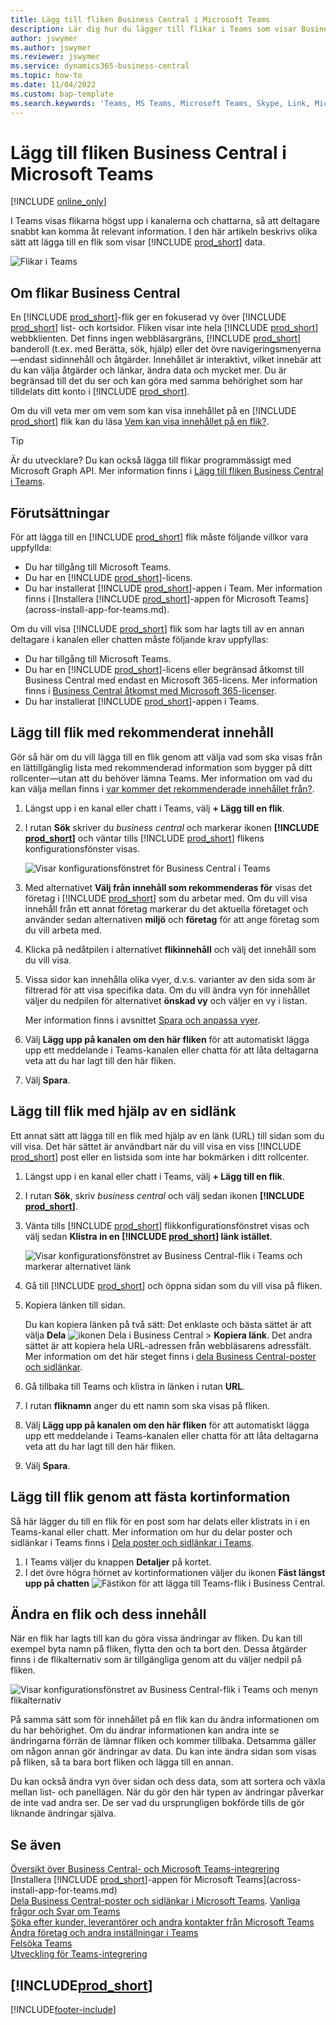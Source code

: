 ```yaml
---
title: Lägg till fliken Business Central i Microsoft Teams
description: Lär dig hur du lägger till flikar i Teams som visar Business Central-sidor.
author: jswymer
ms.author: jswymer
ms.reviewer: jswymer
ms.service: dynamics365-business-central
ms.topic: how-to
ms.date: 11/04/2022
ms.custom: bap-template
ms.search.keywords: 'Teams, MS Teams, Microsoft Teams, Skype, Link, Microsoft 365, collaborate, collaboration, teamwork, share records, tab'
---
```


# <a name="add-business-central-tab-in-microsoft-teams"></a><a name="add-business-central-tab-in-microsoft-teams"></a><a name="add-business-central-tab-in-microsoft-teams"></a>Lägg till fliken Business Central i Microsoft Teams

[!INCLUDE [online_only](includes/online_only.md)]

I Teams visas flikarna högst upp i kanalerna och chattarna, så att deltagare snabbt kan komma åt relevant information. I den här artikeln beskrivs olika sätt att lägga till en flik som visar [!INCLUDE [prod_short](includes/prod_short.md)] data.

![Flikar i Teams](media/teams-tabs-border.png)

## <a name="about-business-central-tabs"></a><a name="about-business-central-tabs"></a><a name="about-business-central-tabs"></a>Om flikar Business Central

En [!INCLUDE [prod_short](includes/prod_short.md)]-flik ger en fokuserad vy över [!INCLUDE [prod_short](includes/prod_short.md)] list- och kortsidor. Fliken visar inte hela [!INCLUDE [prod_short](includes/prod_short.md)] webbklienten. Det finns ingen webbläsargräns, [!INCLUDE [prod_short](includes/prod_short.md)] banderoll (t.ex. med Berätta, sök, hjälp) eller det övre navigeringsmenyerna&mdash;endast sidinnehåll och åtgärder. Innehållet är interaktivt, vilket innebär att du kan välja åtgärder och länkar, ändra data och mycket mer. Du är begränsad till det du ser och kan göra med samma behörighet som har tilldelats ditt konto i [!INCLUDE [prod_short](includes/prod_short.md)].

Om du vill veta mer om vem som kan visa innehållet på en [!INCLUDE [prod_short](includes/prod_short.md)] flik kan du läsa [Vem kan visa innehållet på en flik?](/dynamics365/business-central/teams-faq?tabs=tabs#who-can-view).

> [!TIP]
> Är du utvecklare? Du kan också lägga till flikar programmässigt med Microsoft Graph API. Mer information finns i [Lägg till fliken Business Central i Teams](/dynamics365/business-central/dev-itpro/developer/devenv-develop-for-teams-tabs).  

## <a name="prerequisites"></a><a name="prerequisites"></a><a name="prerequisites"></a>Förutsättningar

För att lägga till en [!INCLUDE [prod_short](includes/prod_short.md)] flik måste följande villkor vara uppfyllda:

- Du har tillgång till Microsoft Teams.
- Du har en [!INCLUDE [prod_short](includes/prod_short.md)]-licens.
- Du har installerat [!INCLUDE [prod_short](includes/prod_short.md)]-appen i Team. Mer information finns i [Installera [!INCLUDE [prod_short](includes/prod_short.md)]-appen för Microsoft Teams](across-install-app-for-teams.md).

Om du vill visa [!INCLUDE [prod_short](includes/prod_short.md)] flik som har lagts till av en annan deltagare i kanalen eller chatten måste följande krav uppfyllas:

- Du har tillgång till Microsoft Teams.
- Du har en [!INCLUDE [prod_short](includes/prod_short.md)]-licens eller begränsad åtkomst till Business Central med endast en Microsoft 365-licens. Mer information finns i [Business Central åtkomst med Microsoft 365-licenser](admin-access-with-m365-license.md).
- Du har installerat [!INCLUDE [prod_short](includes/prod_short.md)]-appen i Teams.

## <a name="add-tab-using-recommended-content"></a><a name="add-tab-using-recommended-content"></a><a name="add-tab-using-recommended-content"></a>Lägg till flik med rekommenderat innehåll

Gör så här om du vill lägga till en flik genom att välja vad som ska visas från en lättillgänglig lista med rekommenderad information som bygger på ditt rollcenter&mdash;utan att du behöver lämna Teams. Mer information om vad du kan välja mellan finns i [var kommer det rekommenderade innehållet från?](/dynamics365/business-central/teams-faq?tabs=tabs#where-does-the-recommended-content-come-from).

1. Längst upp i en kanal eller chatt i Teams, välj **+ Lägg till en flik**.
2. I rutan **Sök** skriver du *business central* och markerar ikonen **[!INCLUDE [prod_short](includes/prod_short.md)]** och väntar tills [!INCLUDE [prod_short](includes/prod_short.md)] flikens konfigurationsfönster visas.

   ![Visar konfigurationsfönstret för Business Central i Teams](media/teams-bc-tab-config-window.png)

3. Med alternativet **Välj från innehåll som rekommenderas för** visas det företag i [!INCLUDE [prod_short](includes/prod_short.md)] som du arbetar med. Om du vill visa innehåll från ett annat företag markerar du det aktuella företaget och använder sedan alternativen **miljö** och **företag** för att ange företag som du vill arbeta med.
4. Klicka på nedåtpilen i alternativet **flikinnehåll** och välj det innehåll som du vill visa.

   <!-- The list shows all pages that are bookmarked on your role center in [!INCLUDE [prod_short](includes/prod_short.md)]. To learn more about the content that you can choose from, see [Where does the recommended content come from?](teams-faq.md#recommended-content).-->
5. Vissa sidor kan innehålla olika vyer, d.v.s. varianter av den sida som är filtrerad för att visa specifika data. Om du vill ändra vyn för innehållet väljer du nedpilen för alternativet **önskad vy** och väljer en vy i listan.

   Mer information finns i avsnittet [Spara och anpassa vyer](ui-views.md).
6. Välj **Lägg upp på kanalen om den här fliken** för att automatiskt lägga upp ett meddelande i Teams-kanalen eller chatta för att låta deltagarna veta att du har lagt till den här fliken.
7. Välj **Spara**.

## <a name="add-tab-using-a-page-link"></a><a name="add-tab-using-a-page-link"></a><a name="add-tab-using-a-page-link"></a>Lägg till flik med hjälp av en sidlänk

Ett annat sätt att lägga till en flik med hjälp av en länk (URL) till sidan som du vill visa. Det här sättet är användbart när du vill visa en viss [!INCLUDE [prod_short](includes/prod_short.md)] post eller en listsida som inte har bokmärken i ditt rollcenter.

1. Längst upp i en kanal eller chatt i Teams, välj **+ Lägg till en flik**.
2. I rutan **Sök**, skriv *business central* och välj sedan ikonen **[!INCLUDE [prod_short](includes/prod_short.md)]**.
3. Vänta tills [!INCLUDE [prod_short](includes/prod_short.md)] flikkonfigurationsfönstret visas och välj sedan **Klistra in en [!INCLUDE [prod_short](includes/prod_short.md)] länk istället**.

   ![Visar konfigurationsfönstret av Business Central-flik i Teams och markerar alternativet länk](media/teams-bc-tab-config-window-page-link.png)
4. Gå till [!INCLUDE [prod_short](includes/prod_short.md)] och öppna sidan som du vill visa på fliken.
5. Kopiera länken till sidan.

   Du kan kopiera länken på två sätt: Det enklaste och bästa sättet är att välja **Dela** ![ikonen Dela i Business Central](media/share-icon.png) > **Kopiera länk**. Det andra sättet är att kopiera hela URL-adressen från webbläsarens adressfält. Mer information om det här steget finns i [dela Business Central-poster och sidlänkar](across-working-with-teams.md).

6. Gå tillbaka till Teams och klistra in länken i rutan **URL**.
7. I rutan **fliknamn** anger du ett namn som ska visas på fliken.
8. Välj **Lägg upp på kanalen om den här fliken** för att automatiskt lägga upp ett meddelande i Teams-kanalen eller chatta för att låta deltagarna veta att du har lagt till den här fliken.
9. Välj **Spara**.

## <a name="add-tab-by-pinning-card-details"></a><a name="add-tab-by-pinning-card-details"></a><a name="add-tab-by-pinning-card-details"></a>Lägg till flik genom att fästa kortinformation

Så här lägger du till en flik för en post som har delats eller klistrats in i en Teams-kanal eller chatt. Mer information om hur du delar poster och sidlänkar i Teams finns i [Dela poster och sidlänkar i Teams](across-working-with-teams.md).

1. I Teams väljer du knappen **Detaljer** på kortet.
2. I det övre högra hörnet av kortinformationen väljer du ikonen **Fäst längst upp på chatten** ![Fästikon för att lägga till Teams-flik i Business Central](media/pin-teams.png).

## <a name="change-a-tab-and-its-content"></a><a name="change-a-tab-and-its-content"></a><a name="change-a-tab-and-its-content"></a>Ändra en flik och dess innehåll

När en flik har lagts till kan du göra vissa ändringar av fliken. Du kan till exempel byta namn på fliken, flytta den och ta bort den. Dessa åtgärder finns i de flikalternativ som är tillgängliga genom att du väljer nedpil på fliken.

![Visar konfigurationsfönstret av Business Central-flik i Teams och menyn flikalternativ](media/teams-bc-tab-config-window-options.png)

På samma sätt som för innehållet på en flik kan du ändra informationen om du har behörighet. Om du ändrar informationen kan andra inte se ändringarna förrän de lämnar fliken och kommer tillbaka. Detsamma gäller om någon annan gör ändringar av data. Du kan inte ändra sidan som visas på fliken, så ta bara bort fliken och lägga till en annan.

Du kan också ändra vyn över sidan och dess data, som att sortera och växla mellan list- och panellägen. När du gör den här typen av ändringar påverkar de inte vad andra ser. De ser vad du ursprungligen bokförde tills de gör liknande ändringar själva.

## <a name="see-also"></a><a name="see-also"></a><a name="see-also"></a>Se även

[Översikt över Business Central- och Microsoft Teams-integrering](across-teams-overview.md)  
[Installera [!INCLUDE [prod_short](includes/prod_short.md)]-appen för Microsoft Teams](across-install-app-for-teams.md)  
[Dela Business Central-poster och sidlänkar i Microsoft Teams](across-working-with-teams.md).
[Vanliga frågor och Svar om Teams](teams-faq.md)  
[Söka efter kunder, leverantörer och andra kontakter från Microsoft Teams](across-search-contacts-teams.md)  
[Ändra företag och andra inställningar i Teams](across-teams-settings.md)  
[Felsöka Teams](admin-teams-troubleshooting.md)  
[Utveckling för Teams-integrering](/dynamics365/business-central/dev-itpro/developer/devenv-develop-for-teams)  

## [!INCLUDE[prod_short](includes/free_trial_md.md)]

[!INCLUDE[footer-include](includes/footer-banner.md)]

